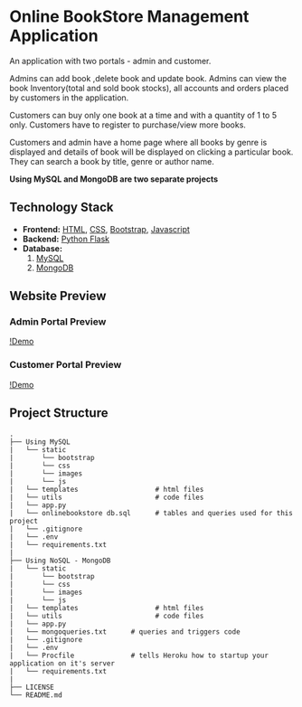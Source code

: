 # Online BookStore Management Application
An application with two portals - admin and customer. 

Admins can add book ,delete book and update book. Admins can view the book Inventory(total and sold book stocks), all accounts and orders placed by customers in the application.

Customers can buy only one book at a time and with a quantity of 1 to 5 only. Customers have to register to purchase/view more books.

Customers and admin have a home page where all books by genre is displayed and details of book will be displayed on clicking a particular book.
They can search a book by title, genre or author name.

**Using MySQL and MongoDB are two separate projects**

 
## Technology Stack
* **Frontend:** [HTML](https://html.com/), [CSS](https://developer.mozilla.org/en-US/docs/Web/CSS), [Bootstrap](https://getbootstrap.com/), [Javascript](https://developer.mozilla.org/en-US/docs/Web/JavaScript)
* **Backend:** [Python Flask](https://flask.palletsprojects.com/en/2.0.x/)
* **Database:** 
  1. [MySQL](https://www.mysql.com/) 
  2. [MongoDB](https://www.mongodb.com/atlas/database)


## Website Preview
### Admin Portal Preview
  [!Demo](https://user-images.githubusercontent.com/63465293/144717705-0444def6-41dc-4d17-ba48-0ac1ac2811a7.mp4)

### Customer Portal Preview
  [!Demo](https://user-images.githubusercontent.com/63465293/144717576-540e6beb-c630-4971-b98c-1bb670d7ad3b.mp4)

## Project Structure
    .
    ├── Using MySQL
    |   └── static
    |       └── bootstrap
    |       └── css
    |       └── images
    |       └── js 
    |   └── templates                   # html files 
    |   └── utils                       # code files
    |   └── app.py              
    |   └── onlinebookstore db.sql      # tables and queries used for this project
    |   └── .gitignore
    |   └── .env
    |   └── requirements.txt
    |
    ├── Using NoSQL - MongoDB
    |   └── static
    |       └── bootstrap
    |       └── css
    |       └── images
    |       └── js 
    |   └── templates                   # html files 
    |   └── utils                       # code files
    |   └── app.py              
    |   └── mongoqueries.txt      # queries and triggers code
    |   └── .gitignore
    |   └── .env
    |   └── Procfile              # tells Heroku how to startup your application on it's server
    |   └── requirements.txt
    |
    ├── LICENSE
    └── README.md
